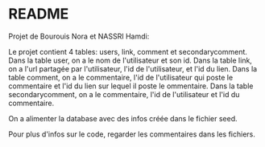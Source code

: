 # README

Projet de Bourouis Nora et NASSRI Hamdi:

Le projet contient 4 tables: users, link, comment et secondarycomment.
Dans la table user, on a le nom de l'utilisateur et son id.
Dans la table link, on a  l'url partagée par l'utilisateur, l'id de l'utilisateur, et l'id du lien.
Dans la table comment, on a le commentaire, l'id de l'utilisateur qui poste le commentaire et l'id du lien sur lequel il poste le ommentaire.
Dans la table secondarycomment, on a le commentaire, l'id de l'utilisateur et l'id du commentaire.

On a alimenter la database avec des infos créée dans le fichier seed. 

Pour plus d'infos sur le code, regarder les commentaires dans les fichiers.
